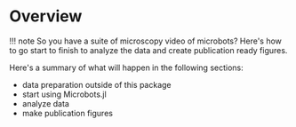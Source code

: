 # Overview

!!! note
    So you have a suite of microscopy video of microbots? Here's how to go start to finish to analyze the data and create publication ready figures.


Here's a summary of what will happen in the following sections:

* data preparation outside of this package
* start using Microbots.jl
* analyze data
* make publication figures
